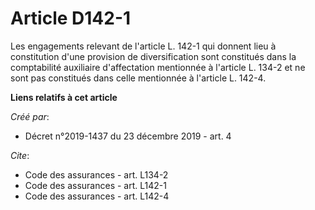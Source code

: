 # Article D142-1

Les engagements relevant de l'article L. 142-1 qui donnent lieu à constitution d'une provision de diversification sont
constitués dans la comptabilité auxiliaire d'affectation mentionnée à l'article L. 134-2 et ne sont pas constitués dans celle
mentionnée à l'article L. 142-4.

**Liens relatifs à cet article**

_Créé par_:

  - Décret n°2019-1437 du 23 décembre 2019 - art. 4

_Cite_:

  - Code des assurances - art. L134-2
  - Code des assurances - art. L142-1
  - Code des assurances - art. L142-4
